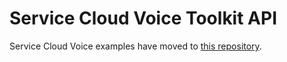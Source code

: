 # Service Cloud Voice Toolkit API

Service Cloud Voice examples have moved to [this repository](https://github.com/service-cloud-voice/examples-from-doc).
